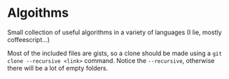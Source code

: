 Algoithms
=========

Small collection of useful algorithms in a variety of languages (I lie, mostly coffeescript...)

Most of the included files are gists, so a clone should be made using a `git clone --recursive <link>` command. Notice the `--recursive`, otherwise there will be a lot of empty folders.
